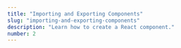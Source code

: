 ```yaml
---
title: "Importing and Exporting Components"
slug: "importing-and-exporting-components"
description: "Learn how to create a React component."
number: 2
---
```

